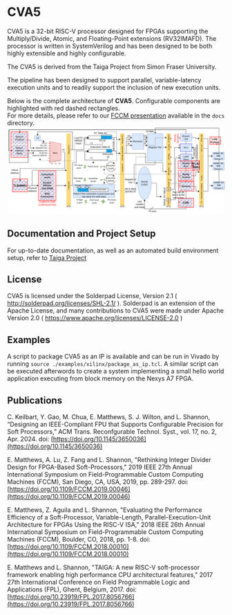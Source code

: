 # CVA5
CVA5 is a 32-bit RISC-V processor designed for FPGAs supporting the Multiply/Divide, Atomic, and Floating-Point extensions (RV32IMAFD).  The processor is written in SystemVerilog and has been designed to be both highly extensible and highly configurable.


The CVA5 is derived from the Taiga Project from Simon Fraser University.


The pipeline has been designed to support parallel, variable-latency execution units and to readily support the inclusion of new execution units.

Below is the complete architecture of **CVA5**. Configurable components are highlighted with red dashed rectangles.  
For more details, please refer to our [FCCM presentation](docs/FCCM_Presentation) available in the `docs` directory.
<img src="docs/FCCM_Presentation/cva5.png"/>

## Documentation and Project Setup
For up-to-date documentation, as well as an automated build environment setup, refer to [Taiga Project](https://gitlab.com/sfu-rcl/taiga-project)


## License
CVA5 is licensed under the Solderpad License, Version 2.1 ( http://solderpad.org/licenses/SHL-2.1/ ).  Solderpad is an extension of the Apache License, and many contributions to CVA5 were made under Apache Version 2.0 ( https://www.apache.org/licenses/LICENSE-2.0 )


## Examples
A script to package CVA5 as an IP is available and can be run in Vivado by running `source ./examples/xilinx/package_as_ip.tcl`. A similar script can be executed afterwords to create a system implementing a small hello world application executing from block memory on the Nexys A7 FPGA.


## Publications
C. Keilbart, Y. Gao, M. Chua, E. Matthews, S. J. Wilton, and L. Shannon, “Designing an IEEE-Compliant FPU that Supports Configurable Precision for Soft Processors,” ACM Trans. Reconfgurable Technol. Syst., vol. 17, no. 2, Apr. 2024.
doi: [https://doi.org/10.1145/3650036](https://doi.org/10.1145/3650036)

E. Matthews, A. Lu, Z. Fang and L. Shannon, "Rethinking Integer Divider Design for FPGA-Based Soft-Processors," 2019 IEEE 27th Annual International Symposium on Field-Programmable Custom Computing Machines (FCCM), San Diego, CA, USA, 2019, pp. 289-297.
doi: [https://doi.org/10.1109/FCCM.2019.00046](https://doi.org/10.1109/FCCM.2019.00046)

E. Matthews, Z. Aguila and L. Shannon, "Evaluating the Performance Efficiency of a Soft-Processor, Variable-Length, Parallel-Execution-Unit Architecture for FPGAs Using the RISC-V ISA," 2018 IEEE 26th Annual International Symposium on Field-Programmable Custom Computing Machines (FCCM), Boulder, CO, 2018, pp. 1-8.
doi: [https://doi.org/10.1109/FCCM.2018.00010](https://doi.org/10.1109/FCCM.2018.00010)

E. Matthews and L. Shannon, "TAIGA: A new RISC-V soft-processor framework enabling high performance CPU architectural features," 2017 27th International Conference on Field Programmable Logic and Applications (FPL), Ghent, Belgium, 2017. 
doi: [https://doi.org/10.23919/FPL.2017.8056766](https://doi.org/10.23919/FPL.2017.8056766)
